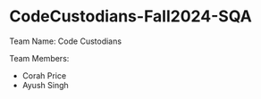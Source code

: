 # CodeCustodians-Fall2024-SQA

Team Name: Code Custodians

Team Members:
  * Corah Price
  * Ayush Singh 
